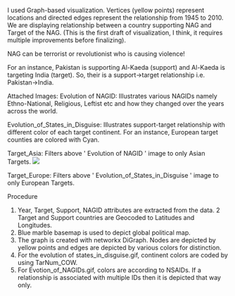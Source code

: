 I used Graph-based visualization. Vertices (yellow points) represent locations and directed edges represent the relationship from 1945 to 2010. We are displaying relationship between a country supporting NAG and Target of the NAG. (This is the first draft of visualization, I think, it requires multiple improvements before finalizing).

NAG can be terrorist or revolutionist who is causing violence! 

For an instance, Pakistan is supporting Al-Kaeda (support) and Al-Kaeda is targeting India (target). So, their is a support->target relationship i.e. Pakistan->India.


Attached Images:
Evolution of NAGID: Illustrates various NAGIDs namely Ethno-National, Religious, Leftist etc and how they changed over the years across the world.

Evolution_of_States_in_Disguise: Illustrates support-target relationship with different color of each target continent. For an instance, European target counties are colored with Cyan. 

Target_Asia: Filters above ' Evolution of NAGID ' image to only Asian Targets.
<img src='https://drive.google.com/open?id=1_iYaukLUobnVFUDiaZ463ECBzlwXh6Ug'>

Target_Europe: Filters above '  Evolution_of_States_in_Disguise  ' image to only European Targets.

Procedure 
1.    Year, Target, Support, NAGID attributes are extracted from the data. 
2     Target and Support countries are Geocoded to Latitudes and Longitudes. 
3.    Blue marble basemap is used to depict global political map.
4.    The graph is created with networkx DiGraph. Nodes are depicted by yellow points and edges are depicted by various colors for distinction.
5.    For the evolution of states_in_disguise.gif, continent colors are coded by using TarNum_COW.
6.    For Evotion_of_NAGIDs.gif, colors are according to NSAIDs. If a relationship is associated with multiple IDs then it is depicted that way only. 